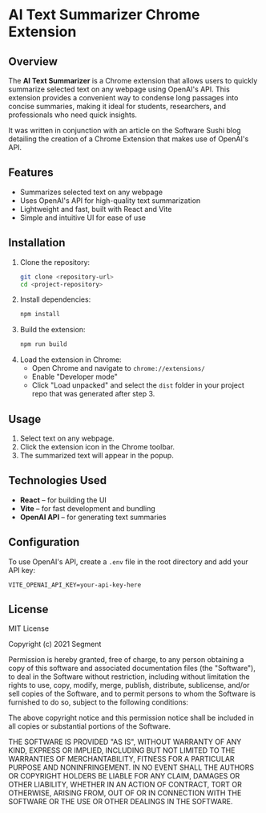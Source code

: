 # AI Text Summarizer Chrome Extension

## Overview

The **AI Text Summarizer** is a Chrome extension that allows users to quickly summarize selected text on any webpage using OpenAI's API. This extension provides a convenient way to condense long passages into concise summaries, making it ideal for students, researchers, and professionals who need quick insights.

It was written in conjunction with an article on the Software Sushi blog detailing the creation of a Chrome Extension that makes use of OpenAI's API.

## Features

- Summarizes selected text on any webpage
- Uses OpenAI's API for high-quality text summarization
- Lightweight and fast, built with React and Vite
- Simple and intuitive UI for ease of use

## Installation

1. Clone the repository:
   ```bash
   git clone <repository-url>
   cd <project-repository>
   ```
2. Install dependencies:
   ```bash
   npm install
   ```
3. Build the extension:
   ```bash
   npm run build
   ```
4. Load the extension in Chrome:
   - Open Chrome and navigate to `chrome://extensions/`
   - Enable "Developer mode"
   - Click "Load unpacked" and select the `dist` folder in your project repo that was generated after step 3.

## Usage

1. Select text on any webpage.
2. Click the extension icon in the Chrome toolbar.
3. The summarized text will appear in the popup.

## Technologies Used

- **React** – for building the UI
- **Vite** – for fast development and bundling
- **OpenAI API** – for generating text summaries

## Configuration

To use OpenAI's API, create a `.env` file in the root directory and add your API key:

```env
VITE_OPENAI_API_KEY=your-api-key-here
```

## License

MIT License

Copyright (c) 2021 Segment

Permission is hereby granted, free of charge, to any person obtaining a copy
of this software and associated documentation files (the "Software"), to deal
in the Software without restriction, including without limitation the rights
to use, copy, modify, merge, publish, distribute, sublicense, and/or sell
copies of the Software, and to permit persons to whom the Software is
furnished to do so, subject to the following conditions:

The above copyright notice and this permission notice shall be included in all
copies or substantial portions of the Software.

THE SOFTWARE IS PROVIDED "AS IS", WITHOUT WARRANTY OF ANY KIND, EXPRESS OR
IMPLIED, INCLUDING BUT NOT LIMITED TO THE WARRANTIES OF MERCHANTABILITY,
FITNESS FOR A PARTICULAR PURPOSE AND NONINFRINGEMENT. IN NO EVENT SHALL THE
AUTHORS OR COPYRIGHT HOLDERS BE LIABLE FOR ANY CLAIM, DAMAGES OR OTHER
LIABILITY, WHETHER IN AN ACTION OF CONTRACT, TORT OR OTHERWISE, ARISING FROM,
OUT OF OR IN CONNECTION WITH THE SOFTWARE OR THE USE OR OTHER DEALINGS IN THE
SOFTWARE.
